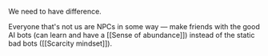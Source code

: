 We need to have difference. 

Everyone that's not us are NPCs in some way — make friends with the good AI bots (can learn and have a [[Sense of abundance]]) instead of the static bad bots ([[Scarcity mindset]]).